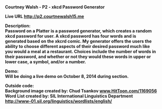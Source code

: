 <b>Courtney Walsh - P2 - xkcd Password Generator

Live URL
http://p2.courtnewalsh15.me

<b>Description:</b><br>
Password on a Platter is a password generator, which creates a random xkcd password for user. A xkcd password has four words and is generated based on the xkcrd comic. My generator offers the users the ability to choose different aspects of their desired password much like you would a meal at a restaurant. Choices include the number of words in their password, and whether or not they would these words in upper or lower case, a symbol, and/or a number.

<b>Demo:</b><br>
Will be doing a live demo on October 8, 2014 during section. 


<b>Outside code:</b><br>
Background image created by: Chud Tsankov www.HitToon.com/1169056
Word List created by: SIL International Linguistics Department http://www-01.sil.org/linguistics/wordlists/english/

